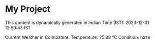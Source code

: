 # My Project

This content is dynamically generated in Indian Time (IST): 2023-12-31 12:59:43 IST


Current Weather in Coimbatore:
Temperature: 25.88 °C
Condition: haze
